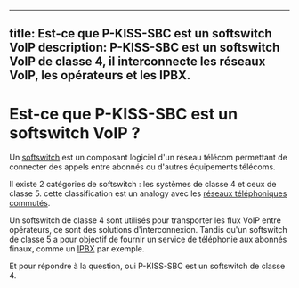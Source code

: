 <!---
# P-KISS-SBC documentation © 2007-2024 by Mathias WOLFF 
# is licensed under Attribution-NonCommercial-ShareAlike 4.0 International (see https://creativecommons.org/licenses/by-nc-sa/4.0/)
# SPDX-License-Identifier: CC-BY-NC-SA-4.0
--->

---
title: Est-ce que P-KISS-SBC est un softswitch VoIP
description: P-KISS-SBC est un softswitch VoIP de classe 4, il interconnecte les réseaux VoIP, les opérateurs et les IPBX.
---

# Est-ce que P-KISS-SBC est un softswitch VoIP ?

Un [softswitch](https://en.wikipedia.org/wiki/Softswitch) est un composant logiciel d'un réseau télécom permettant de connecter des appels entre abonnés ou d'autres équipements télécoms.

Il existe 2 catégories de softswitch : les systèmes de classe 4 et ceux de classe 5. cette classification est un analogy avec les [réseaux téléphoniques commutés](https://en.wikipedia.org/wiki/Public_switched_telephone_network).

Un softswitch de classe 4 sont utilisés pour transporter les flux VoIP entre opérateurs, ce sont des solutions d'interconnexion.
Tandis qu'un softswitch de classe 5 a pour objectif de fournir un service de téléphonie aux abonnés finaux, comme un [IPBX](https://en.wikipedia.org/wiki/IP_PBX) par exemple.

Et pour répondre à la question, oui P-KISS-SBC est un softswitch de classe 4.
